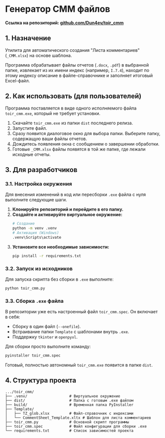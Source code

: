 # Генератор CMM файлов

**Ссылка на репозиторий: [github.com/Dun4ev/toir_cmm](https://github.com/Dun4ev/toir_cmm)**

## 1. Назначение

Утилита для автоматического создания "Листа комментариев" (`_CMM.xlsx`) на основе шаблона. 

Программа обрабатывает файлы отчетов (`.docx`, `.pdf`) в выбранной папке, извлекает из их имени индекс (например, `I.7.4`), находит по этому индексу описание в файле-справочнике и заполняет итоговый Excel-файл.

## 2. Как использовать (для пользователей)

Программа поставляется в виде одного исполняемого файла `toir_cmm.exe`, который не требует установки.

1.  Скачайте `toir_cmm.exe` из папки `dist` последнего релиза.
2.  Запустите файл.
3.  Сразу появится диалоговое окно для выбора папки. Выберите папку, содержащую ваши файлы отчетов.
4.  Дождитесь появления окна с сообщением о завершении обработки.
5.  Готовые `_CMM.xlsx` файлы появятся в той же папке, где лежали исходные отчеты.

## 3. Для разработчиков

### 3.1. Настройка окружения

Для внесения изменений в код или пересборки `.exe` файла с нуля выполните следующие шаги.

1.  **Клонируйте репозиторий и перейдите в его папку.**
2.  **Создайте и активируйте виртуальное окружение:**
    ```bash
    # Создание
    python -m venv .venv
    # Активация (Windows)
    .venv\Scripts\activate
    ```
3.  **Установите все необходимые зависимости:**
    ```bash
    pip install -r requirements.txt
    ```

### 3.2. Запуск из исходников

Для запуска скрипта без сборки в `.exe` выполните:
```bash
python toir_cmm.py
```

### 3.3. Сборка `.exe` файла

В репозитории уже есть настроенный файл `toir_cmm.spec`. Он включает в себя:
- Сборку в один файл (`--onefile`).
- Встраивание папки `Template` с шаблонами внутрь `.exe`.
- Поддержку `tkinter` и `openpyxl`.

Для сборки просто выполните команду:
```bash
pyinstaller toir_cmm.spec
```
Готовый, полностью автономный `toir_cmm.exe` появится в папке `dist`.

## 4. Структура проекта

```
.../toir_cmm/
├── .venv/                   # Виртуальное окружение
├── dist/                    # Папка с готовым .exe файлом
├── build/                   # Временная папка PyInstaller
├── Template/
│   ├── TZ_glob.xlsx         # Файл-справочник с индексами
│   └── CommentSheet_Template.xltx # Шаблон для листа комментариев
├── toir_cmm.py              # Основной скрипт программы
├── toir_cmm.spec            # Файл конфигурации для сборки .exe
└── requirements.txt         # Список зависимостей проекта
```
